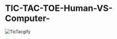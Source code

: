 # TIC-TAC-TOE-Human-VS-Computer-

![TicTacgify](https://user-images.githubusercontent.com/48430051/103364792-abc8e200-4ae4-11eb-9587-158e8c4506de.gif)

